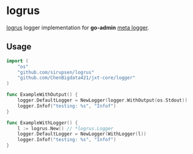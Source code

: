 # logrus

[logrus](https://github.com/sirupsen/logrus) logger implementation for __go-admin__ [meta logger](https://github.com/ChenBigdata421/jxt-core/tree/master/logger).

## Usage

```go
import (
	"os"
	"github.com/sirupsen/logrus"
	"github.com/ChenBigdata421/jxt-core/logger"
)

func ExampleWithOutput() {
	logger.DefaultLogger = NewLogger(logger.WithOutput(os.Stdout))
	logger.Infof("testing: %s", "Infof")
}

func ExampleWithLogger() {
	l := logrus.New() // *logrus.Logger
	logger.DefaultLogger = NewLogger(WithLogger(l))
	logger.Infof("testing: %s", "Infof")
}
```

